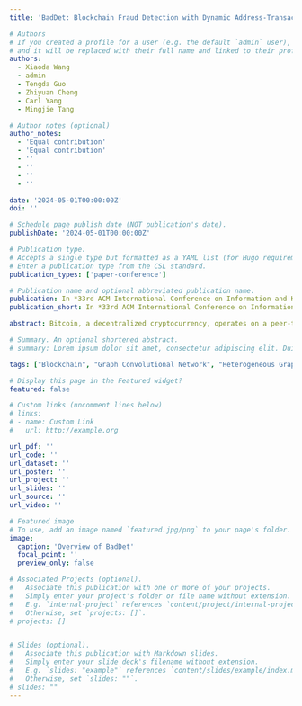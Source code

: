 ```yaml
---
title: 'BadDet: Blockchain Fraud Detection with Dynamic Address-Transaction Graph Convolutional Networks'

# Authors
# If you created a profile for a user (e.g. the default `admin` user), write the username (folder name) here
# and it will be replaced with their full name and linked to their profile.
authors:
  - Xiaoda Wang
  - admin
  - Tengda Guo
  - Zhiyuan Cheng
  - Carl Yang 
  - Mingjie Tang

# Author notes (optional)
author_notes:
  - 'Equal contribution'
  - 'Equal contribution'
  - ''
  - ''
  - ''
  - ''

date: '2024-05-01T00:00:00Z'
doi: ''

# Schedule page publish date (NOT publication's date).
publishDate: '2024-05-01T00:00:00Z'

# Publication type.
# Accepts a single type but formatted as a YAML list (for Hugo requirements).
# Enter a publication type from the CSL standard.
publication_types: ['paper-conference']

# Publication name and optional abbreviated publication name.
publication: In *33rd ACM International Conference on Information and Knowledge Management (CIKM 2024, In Submission)*
publication_short: In *33rd ACM International Conference on Information and Knowledge Management (CIKM 2024, In Submission)*

abstract: Bitcoin, a decentralized cryptocurrency, operates on a peer-to-peer Blockchain network that eliminates the need for parties to disclose personal information. This anonymity, however, increases the potential for malicious transactions. While efforts have been made to identify fraudulent Bitcoin transactions, current methods largely overlook behavioral analysis in address classification and the identification of user entity as addresses with similar behaviors. In addition, the dynamic and imbalanced attributes of Bitcoin addresses complicate the detection of anomalous information, which are rarely considered in prior works. In this paper, we propose BadDet, a dynamic Graph Convolutional Network (GCN) framework for fraud detection in Blockchain. Technically, we introduce three key designs. Firstly, we construct the first dynamic Bitcoin address-transaction dataset by transforming Bitcoin addresses and transactions into a heterogeneous graph structure. This dataset includes five types of address behaviors and over 850k real-world Bitcoin addresses. Secondly, we propose a clustering algorithm to efficiently construct the user entity graph and formulate the user entity features. Lastly, we propose a dynamic GCN which employs an unsupervised feature generation method to derive low-dimensional representations for effective fraudulent address identification. And we adapt GCN along the temporal dimension to dynamically update the weight matrices of different GCN layers. Experimental results show that our proposed framework outperforms state-of-the-art Bitcoin address classifiers, achieving an F1-score of 84.9% and an AUC of 95.8%. We open-source the dataset and our implementations to encourage further research.

# Summary. An optional shortened abstract.
# summary: Lorem ipsum dolor sit amet, consectetur adipiscing elit. Duis posuere tellus ac convallis placerat. Proin tincidunt magna sed ex sollicitudin condimentum.

tags: ["Blockchain", "Graph Convolutional Network", "Heterogeneous Graph"]

# Display this page in the Featured widget?
featured: false

# Custom links (uncomment lines below)
# links:
# - name: Custom Link
#   url: http://example.org

url_pdf: ''
url_code: ''
url_dataset: ''
url_poster: ''
url_project: ''
url_slides: ''
url_source: ''
url_video: ''

# Featured image
# To use, add an image named `featured.jpg/png` to your page's folder.
image:
  caption: 'Overview of BadDet'
  focal_point: ''
  preview_only: false

# Associated Projects (optional).
#   Associate this publication with one or more of your projects.
#   Simply enter your project's folder or file name without extension.
#   E.g. `internal-project` references `content/project/internal-project/index.md`.
#   Otherwise, set `projects: []`.
# projects: []


# Slides (optional).
#   Associate this publication with Markdown slides.
#   Simply enter your slide deck's filename without extension.
#   E.g. `slides: "example"` references `content/slides/example/index.md`.
#   Otherwise, set `slides: ""`.
# slides: ""
---
```


<!-- {{% callout note %}}
Click the _Cite_ button above to demo the feature to enable visitors to import publication metadata into their reference management software.
{{% /callout %}}

{{% callout note %}}
Create your slides in Markdown - click the _Slides_ button to check out the example.
{{% /callout %}}

Add the publication's **full text** or **supplementary notes** here. You can use rich formatting such as including [code, math, and images](https://docs.hugoblox.com/content/writing-markdown-latex/). -->